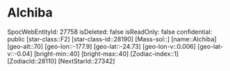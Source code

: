 ﻿---
location: [-24.73,-177.9,70]
type: Station
tags:
- astro/Star

---

# Alchiba

SpocWebEntityId: 27758
isDeleted: false
isReadOnly: false
confidential: public
[star-class::F2]
[star-class-id::28190]
[Mass-sol::]
[name::Alchiba]
[geo-alt::70]
[geo-lon::-177.9]
[geo-lat::-24.73]
[geo-lon-v::0.006]
[geo-lat-v::-0.04]
[bright-min::40]
[bright-max::40]
[Zodiac-index::1]
[ZodiacId::28110]
[NextStarId::27342]

